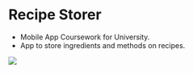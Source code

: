 # Recipe Storer
- Mobile App Coursework for University.
- App to store ingredients and methods on recipes.

![](https://im.ezgif.com/tmp/ezgif-1-12912163b2c7.gif)

